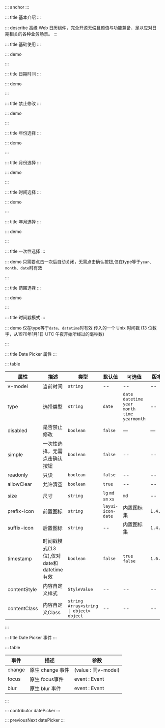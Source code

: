 ::: anchor
:::


::: title 基本介绍
:::

::: describe 高级 Web 日历组件，完全开源无偿且颜值与功能兼备，足以应对日期相关的各种业务场景。
:::

::: title 基础使用
:::

::: demo

<template>
  <lay-date-picker v-model="endTime" placeholder="click me" allowClear></lay-date-picker>
</template>

<script>
import { ref } from 'vue'

export default {
  setup() {

   const endTime = ref("");

    return {
      endTime
    }
  }
}
</script>

:::

::: title 日期时间
:::

::: demo

<template>
  <lay-date-picker type="datetime" v-model="endTime2"></lay-date-picker>
</template>

<script>
import { ref } from 'vue'

export default {
  setup() {

   const endTime2 = ref("");

    return {
      endTime2
    }
  }
}
</script>

:::

::: title 禁止修改
:::

::: demo

<template>
  <lay-date-picker disabled type="year" v-model="endTime3"></lay-date-picker>
</template>

<script>
import { ref } from 'vue'

export default {
  setup() {

   const endTime3 = ref("2022-03-04 17:35:00");

    return {
      endTime3
    }
  }
}
</script>

:::

::: title 年份选择
:::

::: demo

<template>
  <lay-date-picker type="year" v-model="endTime3"></lay-date-picker>
</template>

<script>
import { ref } from 'vue'

export default {
  setup() {

   const endTime3 = ref("2022");

    return {
      endTime3
    }
  }
}
</script>

:::

::: title 月份选择
:::

::: demo

<template>
  <lay-date-picker type="month" v-model="mouth"></lay-date-picker>
</template>

<script>
import { ref } from 'vue'

export default {
  setup() {

   const mouth = ref("4");

    return {
      mouth
    }
  }
}
</script>

:::

::: title 时间选择
:::

::: demo

<template>
  <lay-date-picker type="time" v-model="endTime5"></lay-date-picker>
</template>

<script>
import { ref } from 'vue'

export default {
  setup() {

   const endTime5 = ref("17:35:00");

    return {
      endTime5
    }
  }
}
</script>

:::

::: title 年月选择
:::

::: demo

<template>
  <lay-date-picker type="yearmonth" v-model="endTime6"></lay-date-picker>
</template>

<script>
import { ref } from 'vue'

export default {
  setup() {

   const endTime6 = ref("2022-03");

    return {
      endTime6
    }
  }
}
</script>

:::

::: title 一次性选择
:::

::: demo 只需要点击一次后自动关闭，无需点击确认按钮,仅在type等于`year`、`month`、`date`时有效

<template>
<div style="display:flex">
  <lay-date-picker v-model="endTime7" simple type="year"></lay-date-picker>
  <lay-date-picker v-model="endTime7" simple type="month" style="margin:0 10px"></lay-date-picker>
  <lay-date-picker v-model="endTime7" simple type="date"></lay-date-picker>
</div>
</template>

<script>
import { ref } from 'vue'

export default {
  setup() {

   const endTime7 = ref("2022-03-04 17:35:00");

    return {
      endTime7
    }
  }
}
</script>

:::

::: title 范围选择
:::

::: demo

<template>
  <div style="display:flex;  align-items: center;margin-bottom: 5px;">
    <lay-date-picker  v-model="rangeTime1" range :placeholder="['开始日期','结束日期']"></lay-date-picker>
    <span style="margin-left:10px">modelValue:{{rangeTime1}}</span>
  </div>
  <div style="display:flex;  align-items: center;margin-bottom: 5px;">
    <lay-date-picker  v-model="rangeTime2" range type="datetime" :placeholder="['开始日期','结束日期']"></lay-date-picker>
    <span style="margin-left:10px">modelValue:{{rangeTime2}}</span>
  </div>
  <div style="display:flex;  align-items: center;margin-bottom: 5px;">
    <lay-date-picker  v-model="rangeTime3" range type="yearmonth" :placeholder="['开始日期','结束日期']"></lay-date-picker>
    <span style="margin-left:10px">modelValue:{{rangeTime3}}</span>
  </div>
</template>

<script setup>
import { ref } from 'vue'
const rangeTime1 = ref([]);
const rangeTime2 = ref(['2001-01-01','2001-02-1']);
const rangeTime3 = ref(['2022-01-01','2023-02-1']);
</script>

:::

::: title 时间戳模式
:::

::: demo 仅在type等于`date`、`datetime`时有效 传入的一个 Unix 时间戳 (13 位数字，从1970年1月1日 UTC 午夜开始所经过的毫秒数) 

<template>
  <div style="display:flex;  align-items: center;margin-bottom: 5px;">
    <lay-date-picker v-model="timestamp1" timestamp></lay-date-picker> 
    <span style="margin-left:10px">modelValue:{{timestamp1}}</span>
  </div>
    <div style="display:flex;  align-items: center;margin-bottom: 5px;">
    <lay-date-picker v-model="timestamp2" type='datetime' timestamp></lay-date-picker> 
    <span style="margin-left:10px">modelValue:{{timestamp2}}</span>
  </div>
</template>

<script>
import { ref } from 'vue'

export default {
  setup() {

   const timestamp1 = ref(new Date().getTime());
   const timestamp2 = ref(new Date().getTime());
    return {
      timestamp1,timestamp2
    }
  }

</script>

:::

::: title Date Picker 属性
:::

::: table

| 属性          | 描述                                                         | 类型           | 默认值 | 可选值         | 版本         |
| ------------- | ------------------------------------------------------------ | -------------- | ------ | -------------- |-------------- |
| v-model      | 当前时间                                                     | `string`         | --    | --             | --             |
| type        | 选择类型                                                   | `string`         | `date`    | `date` `datetime` `year` `month` `time` `yearmonth`             | --             |
| disabled      | 是否禁止修改                                                     | `boolean`         | `false`    | —             | —             |
| simple      | 一次性选择，无需点击确认按钮             | `boolean`         | `false`    | --             | --             |
| readonly      | 只读             | `boolean`         | `false`    | --             | --             |
| allowClear    | 允许清空             | `boolean`         | `true`    | --             | --             |
| size    | 尺寸            | `string`         | `lg` `md` `sm` `xs`    | `md`            | --             |
| prefix-icon    | 前置图标            | `string`         | `layui-icon-date`    |  内置图标集            | `1.4.0`             |
| suffix-icon    | 后置图标            | `string`         | --    | 内置图标集            | `1.4.0`             |
| timestamp    | 时间戳模式(13位),仅对date和datetime有效| `boolean`        | `false`    | `true` `false`         | `1.6.5`             |
| contentStyle             | 内容自定义样式     | `StyleValue` | -- | -- |-- |
| contentClass             | 内容自定义Class    | `string` `Array<string \| object>` `object` | -- | -- |-- |
:::

::: title Date Picker 事件
:::

::: table

| 事件  | 描述                | 参数                        |
| ----- | ------------------- | -------------------------- |
| change| 原生 change 事件    | (value : 同v-model) |
| focus | 原生 focus事件     | event : Event               |
| blur  | 原生 blur 事件      | event : Event               |
:::

::: contributor datePicker
:::

::: previousNext datePicker
:::